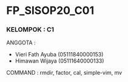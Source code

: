 # FP_SISOP20_C01

### KELOMPOK        : C1
ANGGOTA         :

* Vieri Fath Ayuba     (05111840000153)
* Himawan Wijaya       (05111640000133)


COMMAND : rmdir, factor, cal, simple-vim, mv
